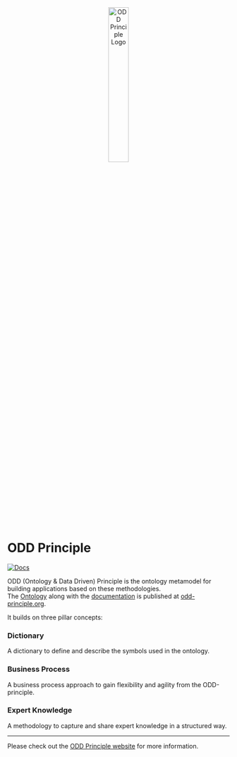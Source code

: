 <div align="center">
<img src="https://odd-principle.org/icons/odd-frame.png" width="30%" alt="ODD Principle Logo" />
</div>

# ODD Principle

[![Docs](https://img.shields.io/github/actions/workflow/status/livereader/odd-principle/deploy.yml?branch=main&label=docs)](https://odd-principle.org)

ODD (Ontology & Data Driven) Principle is the ontology metamodel for building applications based on these methodologies.  
The [Ontology](https://odd-principle.org/odd-principle.owl) along with the [documentation](https://odd-principle.org) is published at [odd-principle.org](https://odd-principle.org).

It builds on three pillar concepts:

### Dictionary

A dictionary to define and describe the symbols used in the ontology.

### Business Process

A business process approach to gain flexibility and agility from the ODD-principle.

### Expert Knowledge

A methodology to capture and share expert knowledge in a structured way.

---

Please check out the [ODD Principle website](https://odd-principle.org) for more information.
